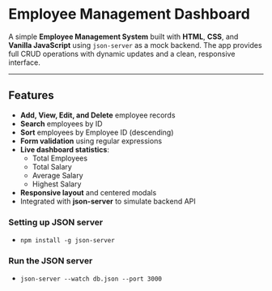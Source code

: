 # Employee Management Dashboard

A simple **Employee Management System** built with **HTML**, **CSS**, and **Vanilla JavaScript** using `json-server` as a mock backend. The app provides full CRUD operations with dynamic updates and a clean, responsive interface.

---

## Features

- **Add, View, Edit, and Delete** employee records
- **Search** employees by ID
- **Sort** employees by Employee ID (descending)
- **Form validation** using regular expressions
- **Live dashboard statistics**:
  - Total Employees
  - Total Salary
  - Average Salary
  - Highest Salary
- **Responsive layout** and centered modals
- Integrated with **json-server** to simulate backend API

### Setting up JSON server 
- `npm install -g json-server`
### Run the JSON server
- `json-server --watch db.json --port 3000`

